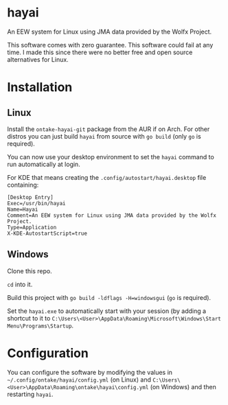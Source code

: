 # hayai
An EEW system for Linux using JMA data provided by the Wolfx Project.

This software comes with zero guarantee. This software could fail at any time. I made this since there were no better free and open source alternatives for Linux.

# Installation
## Linux
Install the `ontake-hayai-git` package from the AUR if on Arch. For other distros you can just build `hayai` from source with `go build` (only `go` is required).

You can now use your desktop environment to set the `hayai` command to run automatically at login.

For KDE that means creating the `.config/autostart/hayai.desktop` file containing:
```
[Desktop Entry]
Exec=/usr/bin/hayai
Name=Hayai
Comment=An EEW system for Linux using JMA data provided by the Wolfx Project.
Type=Application
X-KDE-AutostartScript=true
```

## Windows
Clone this repo.

`cd` into it.

Build this project with `go build -ldflags -H=windowsgui` (`go` is required).

Set the `hayai.exe` to automatically start with your session (by adding a shortcut to it to `C:\Users\<User>\AppData\Roaming\Microsoft\Windows\Start Menu\Programs\Startup`.

# Configuration
You can configure the software by modifying the values in `~/.config/ontake/hayai/config.yml` (on Linux) and `C:\Users\<User>\AppData\Roaming\ontake\hayai\config.yml` (on Windows) and then restarting `hayai`.
